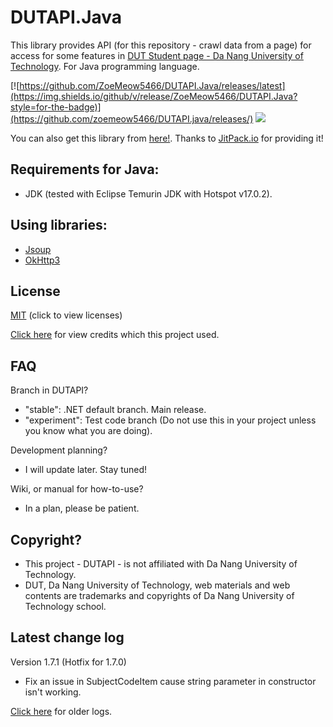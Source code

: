 # DUTAPI.Java

This library provides API (for this repository - crawl data from a page) for access for some features
in [DUT Student page - Da Nang University of Technology](http://sv.dut.udn.vn). For Java programming language.

[![https://github.com/ZoeMeow5466/DUTAPI.Java/releases/latest](https://img.shields.io/github/v/release/ZoeMeow5466/DUTAPI.Java?style=for-the-badge)](https://github.com/zoemeow5466/DUTAPI.java/releases/)
[![](https://jitpack.io/v/ZoeMeow5466/DUTAPI.Java.svg)](https://jitpack.io/#ZoeMeow5466/DUTAPI.Java)

You can also get this library from [here!](https://jitpack.io/#ZoeMeow5466/DUTAPI.Java/). Thanks
to [JitPack.io](https://jitpack.io/) for providing it!

## Requirements for Java:

- JDK (tested with Eclipse Temurin JDK with Hotspot v17.0.2).

## Using libraries:

- [Jsoup](https://jsoup.org/)
- [OkHttp3](https://square.github.io/okhttp/)

## License

[MIT](LICENSE) (click to view licenses)

[Click here](CREDIT.md) for view credits which this project used.

## FAQ

Branch in DUTAPI?

- "stable": .NET default branch. Main release.
- "experiment": Test code branch (Do not use this in your project unless you know what you are doing).

Development planning?

- I will update later. Stay tuned!

Wiki, or manual for how-to-use?

- In a plan, please be patient.

## Copyright?

- This project - DUTAPI - is not affiliated with Da Nang University of Technology.
- DUT, Da Nang University of Technology, web materials and web contents are trademarks and copyrights of Da Nang
  University of Technology school.

## Latest change log

Version 1.7.1 (Hotfix for 1.7.0)
- Fix an issue in SubjectCodeItem cause string parameter in constructor isn't working.

[Click here](CHANGELOG.md) for older logs.
